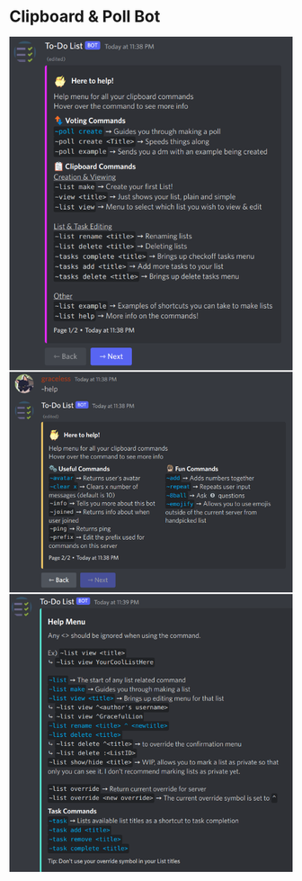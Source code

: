 # Clipboard & Poll Bot

![help image](./resources/help_1.png)
![help image2](./resources/help_2.png)
![help image3](./resources/help_for_lists.png)
